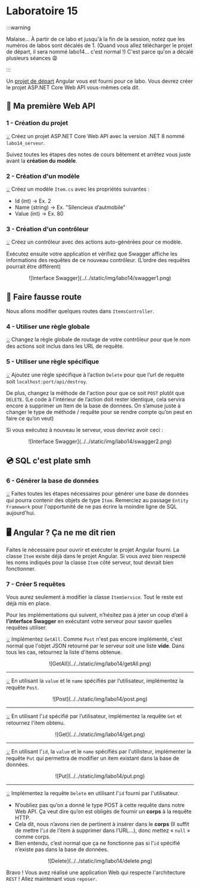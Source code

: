 # Laboratoire 15

:::warning

Malaise... À partir de ce labo et jusqu'à la fin de la session, notez que les numéros de labos sont décalés de 1. (Quand vous allez télécharger le projet de départ, il sera nommé labo14... c'est normal !) C'est parce qu'on a décalé plusieurs séances 😩

:::

Un [projet de départ](../../static/files/labo14.zip) Angular vous est fourni pour ce labo. Vous devrez créer le projet ASP.NET Core Web API vous-mêmes cela dit.

## 🫃 Ma première Web API

### 1 - Création du projet

[💡](/cours/rencontre7.2#-serveur-web-api-simple) Créez un projet ASP.NET Core Web API avec la version .NET 8 nommé `labo14_serveur`.

Suivez toutes les étapes des notes de cours bêtement et arrêtez vous juste avant la **création du modèle**.

### 2 - Création d'un modèle

[💡](/cours/rencontre7.2#-modèle) Créez un modèle `Item.cs` avec les propriétés suivantes :

* Id (int) -> Ex. 2
* Name (string) -> Ex. "Silencieux d’autmobile"
* Value (int) -> Ex. 80

### 3 - Création d'un contrôleur

[💡](/cours/rencontre7.2#-contrôleur) Créez un contrôleur avec des actions auto-générées pour ce modèle.

Exécutez ensuite votre application et vérifiez que Swagger affiche les informations des requêtes de ce nouveau contrôleur. (L’ordre des requêtes pourrait être différent)

<center>![Interface Swagger](../../static/img/labo14/swagger1.png)</center>

## 🚗 Faire fausse route

Nous allons modifier quelques routes dans `ItemsController`.

### 4 - Utiliser une règle globale

[💡](/cours/rencontre7.2#-règles-globales) Changez la règle globale de routage de votre contrôleur pour que le nom des actions soit inclus dans les URL de requête.

### 5 - Utiliser une règle spécifique

[💡](/cours/rencontre7.2#-règles-par-action) Ajoutez une règle spécifique à l’action `Delete` pour que l’url de requête soit `localhost:port/api/destroy`.

De plus, changez la méthode de l'action pour que ce soit `POST` plutôt que `DELETE`. (Le code à l'intérieur de l’action doit rester identique, cela servira encore à supprimer un Item de la base de données. On s’amuse juste à changer le type de méthode / requête pour se rendre compte qu’on peut en faire ce qu’on veut)

Si vous exécutez à nouveau le serveur, vous devriez avoir ceci :

<center>![Interface Swagger](../../static/img/labo14/swagger2.png)</center>

## 💿 SQL c'est plate smh

### 6 - Générer la base de données

[💡](/cours/rencontre7.2#-créer-la-base-de-données) Faites toutes les étapes nécessaires pour générer une base de données qui pourra contenir des objets de type `Item`. Remerciez au passage `Entity Framework` pour l'opportunité de ne pas écrire la moindre ligne de SQL aujourd'hui.

## 🖥 Angular ? Ça ne me dit rien

Faites le nécessaire pour ouvrir et exécuter le projet Angular fourni. La classe `Item` existe déjà dans le projet Angular. Si vous avez bien respecté les noms indiqués pour la classe `Item` côté serveur, tout devrait bien fonctionner.

### 7 - Créer 5 requêtes

Vous aurez seulement à modifier la classe `ItemService`. Tout le reste est déjà mis en place.

Pour les implémentations qui suivent, n’hésitez pas à jeter un coup d’œil à **l’interface Swagger** en exécutant votre serveur pour savoir quelles requêtes utiliser.

[💡](/cours/rencontre7.2#-get) Implémentez `GetAll`. Comme `Post` n'est pas encore implémenté, c'est normal que l'objet JSON retourné par le serveur soit une liste **vide**. Dans tous les cas, retournez la liste d'items obtenue.

<center>![GetAll](../../static/img/labo14/getAll.png)</center>

<hr/>

[💡](/cours/rencontre7.2#-post) En utilisant la `value` et le `name` spécifiés par l’utilisateur, implémentez la requête `Post`.

<center>![Post](../../static/img/labo14/post.png)</center>

<hr/>

[💡](/cours/rencontre7.2#-get) En utilisant l’`id` spécifié par l’utilisateur, implémentez la requête `Get` et retournez l'item obtenu.

<center>![Get](../../static/img/labo14/get.png)</center>

<hr/>

[💡](/cours/rencontre7.2#-put) En utilisant l'`id`, la `value` et le `name` spécifiés par l'utilisteur, implémenter la requête `Put` qui permettra de modifier un item existant dans la base de données.

<center>![Put](../../static/img/labo14/put.png)</center>

<hr/>

[💡](/cours/rencontre7.2#-delete) Implémentez la requête `Delete` en utilisant l'`id` fourni par l'utilisateur.

* N’oubliez pas qu’on a donné le type POST à cette requête dans notre Web API. Ça veut dire qu’on est obligés de fournir un **corps** à la requête HTTP. 
* Cela dit, nous n’avons rien de pertinent à insérer dans le **corps** (Il suffit de mettre l’`id` de l’item à supprimer dans l’URL...), donc mettez « `null` » comme corps. 
* Bien entendu, c’est normal que ça ne fonctionne pas si l’`id` spécifié n’existe pas dans la base de données.

<center>![Delete](../../static/img/labo14/delete.png)</center>

Bravo ! Vous avez réalisé une application Web qui respecte l'architecture `REST` ! Allez maintenant vous `reposer`.